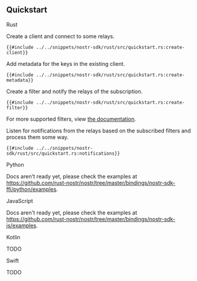 ## Quickstart

<custom-tabs category="lang">

<div slot="title">Rust</div>
<section>

Create a client and connect to some relays.

```rust,ignore
{{#include ../../snippets/nostr-sdk/rust/src/quickstart.rs:create-client}}
```

Add metadata for the keys in the existing client.

```rust,ignore
{{#include ../../snippets/nostr-sdk/rust/src/quickstart.rs:create-metadata}}
```

Create a filter and notify the relays of the subscription.

```rust,ignore
{{#include ../../snippets/nostr-sdk/rust/src/quickstart.rs:create-filter}}
```

For more supported filters, view [the documentation](https://docs.rs/nostr-sdk/latest/nostr_sdk/struct.Filter.html).

Listen for notifications from the relays based on the subscribed filters and process them some way.

```rust, ignore
{{#include ../../snippets/nostr-sdk/rust/src/quickstart.rs:notifications}}
```

</section>

<div slot="title">Python</div>
<section>

Docs aren't ready yet, please check the examples at <https://github.com/rust-nostr/nostr/tree/master/bindings/nostr-sdk-ffi/python/examples>.

</section>

<div slot="title">JavaScript</div>
<section>

Docs aren't ready yet, please check the examples at <https://github.com/rust-nostr/nostr/tree/master/bindings/nostr-sdk-js/examples>.

</section>

<div slot="title">Kotlin</div>
<section>

TODO

</section>

<div slot="title">Swift</div>
<section>

TODO

</section>
</custom-tabs>
